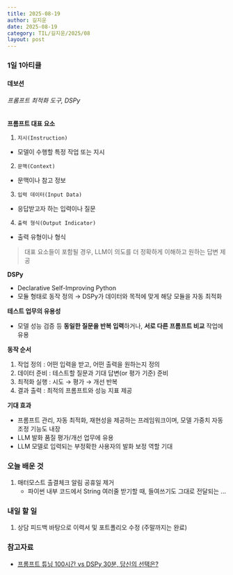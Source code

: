 ```yaml
---
title: 2025-08-19
author: 길지운
date: 2025-08-19
category: TIL/길지운/2025/08
layout: post
---
```


### 1일 1아티클
#### 데보션
###### 프롬프트 최적화 도구, DSPy
**프롬프트 대표 요소**
1. `지시(Instruction)`  
  - 모델이 수행할 특정 작업 또는 지시
2. `문맥(Context)`  
  - 문맥이나 참고 정보
3. `입력 데이터(Input Data)`  
  - 응답받고자 하는 입력이나 질문
4. `출력 형식(Output Indicator)`  
  - 출력 유형이나 형식
  
  > 대표 요소들이 포함될 경우, LLM이 의도를 더 정확하게 이해하고 원하는 답변 제공

**DSPy**
- Declarative Self-Improving Python
- 모듈 형태로 동작 정의 → DSPy가 데이터와 목적에 맞게 해당 모듈을 자동 최적화
  
**테스트 업무의 유용성**
- 모델 성능 검증 등 **동일한 질문을 반복 입력**하거나, **서로 다른 프롬프트 비교** 작업에 유용
  
**동작 순서**
1. 작업 정의 : 어떤 입력을 받고, 어떤 출력을 원하는지 정의
2. 데이터 준비 : 테스트할 질문과 기대 답변(or 평가 기준) 준비
3. 최적화 실행 : 시도 → 평가 → 개선 반복
4. 결과 출력 : 최적의 프롬프트와 성능 지표 제공
  
**기대 효과**
- 프롬프트 관리, 자동 최적화, 재현성을 제공하는 프레임워크이며, 모델 가중치 자동 조정 기능도 내장
- LLM 발화 품질 평가/개선 업무에 유용
- LLM 모델로 입력되는 부정확한 사용자의 발화 보정 역할 기대
  
### 오늘 배운 것
1. 매터모스트 출결체크 알림 공휴일 제거
   - 파이썬 내부 코드에서 String 여러줄 받기할 때, 들여쓰기도 그대로 전달되는 ...
  
### 내일 할 일
1. 상담 피드백 바탕으로 이력서 및 포트폴리오 수정 (주말까지는 완료)
  
### 참고자료
- [프롬프트 튜닝 100시간 vs DSPy 30분, 당신의 선택은?](https://devocean.sk.com/blog/techBoardDetail.do?ID=167696&boardType=techBlog&searchData=&searchDataMain=&page=&subIndex=&searchText=&techType=&searchDataSub=&comment=&p=BLOG)